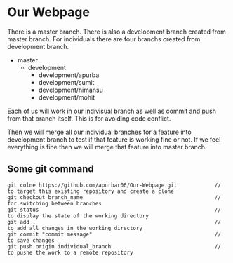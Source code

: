# Our Webpage

There is a master branch. There is also a development branch created from master branch. For individuals there are four branchs created from development branch.

 - master
   - development
     - development/apurba
     - development/sumit
     - development/himansu
     - development/mohit
     
Each of us will work in our indivisual branch as well as commit and push from that branch itself. This is for avoiding code conflict.

Then we will merge all our individual branches for a feature into development branch to test if that feature is working fine or not. If we feel everything is fine then we will merge that feature into master branch.
     

## Some git command

```git
git colne https://github.com/apurbar06/Our-Webpage.git            // to target this existing repository and create a clone
git checkout branch_name                                          // for switching between branches
git status                                                        // to display the state of the working directory
git add .                                                         // to add all changes in the working directory
git commit "commit message"                                       // to save changes
git push origin individual_branch                                 // to pushe the work to a remote repository
```

